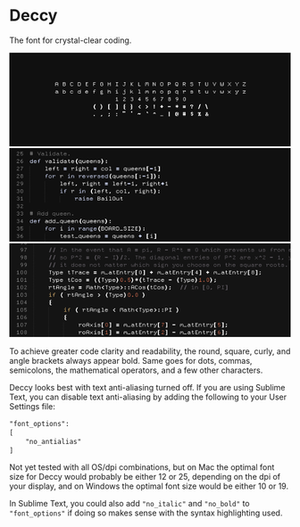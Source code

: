 # Deccy

The font for crystal-clear coding.

<p align="center">
  <img src="Preview/Characters.png"/>
  <img src="Preview/Code1.png"/>
  <img src="Preview/Code2.png"/>
</p>

To achieve greater code clarity and readability, the round, square, curly, and angle brackets always appear bold. Same goes for dots, commas, semicolons, the mathematical operators, and a few other characters.

Deccy looks best with text anti-aliasing turned off. If you are using Sublime Text, you can disable text anti-aliasing by adding the following to your User Settings file:

```
"font_options":
[
    "no_antialias"
]
```

Not yet tested with all OS/dpi combinations, but on Mac the optimal font size for Deccy would probably be either 12 or 25, depending on the dpi of your display, and on Windows the optimal font size would be either 10 or 19.

In Sublime Text, you could also add `"no_italic"` and `"no_bold"` to `"font_options"` if doing so makes sense with the syntax highlighting used.
